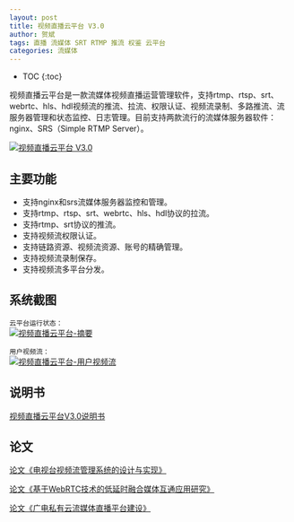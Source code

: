```yaml
---
layout: post
title: 视频直播云平台 V3.0
author: 贺斌
tags: 直播 流媒体 SRT RTMP 推流 权鉴 云平台
categories: 流媒体
---
```


* TOC
{:toc}

视频直播云平台是一款流媒体视频直播运营管理软件，支持rtmp、rtsp、srt、webrtc、hls、hdl视频流的推流、拉流、权限认证、视频流录制、多路推流、流服务器管理和状态监控、日志管理。目前支持两款流行的流媒体服务器软件：nginx、SRS（Simple RTMP Server）。

<a data-fancybox="gallery" href="{{'/视频直播云平台V3.0.png' | prepend: site.imgrepo }}">
    <img src="{{'/small/视频直播云平台V3.0.jpg' | prepend: site.imgrepo }}" alt="视频直播云平台 V3.0" />
</a>

## 主要功能

- 支持nginx和srs流媒体服务器监控和管理。 
- 支持rtmp、rtsp、srt、webrtc、hls、hdl协议的拉流。
- 支持rtmp、srt协议的推流。 
- 支持视频流权限认证。
- 支持链路资源、视频流资源、账号的精确管理。 
- 支持视频流录制保存。 
- 支持视频流多平台分发。 

## 系统截图

`云平台运行状态：`<br/>
<a data-fancybox="gallery" href="{{'/视频直播云平台V3.0-摘要.png' | prepend: site.imgrepo }}">
    <img src="{{'/small/视频直播云平台V3.0-摘要.jpg' | prepend: site.imgrepo }}" alt="视频直播云平台-摘要" />
</a>

`用户视频流：`<br/>
<a data-fancybox="gallery" href="{{'/视频直播云平台V3.0-用户视频流.png' | prepend: site.imgrepo }}">
    <img src="{{'/small/视频直播云平台V3.0-用户视频流.jpg' | prepend: site.imgrepo }}" alt="视频直播云平台-用户视频流" />
</a>

## 说明书

[视频直播云平台V3.0说明书][说明书]

## 论文

[论文《电视台视频流管理系统的设计与实现》][论文地址1]

[论文《基于WebRTC技术的低延时融合媒体互通应用研究》][论文地址2]

[论文《广电私有云流媒体直播平台建设》][论文地址3]


[说明书]:/docs/视频直播云平台V3.0说明书.pdf
[论文地址1]:http://www.doc88.com/p-14661793893026.html
[论文地址2]:https://kns.cnki.net/kcms/detail/detail.aspx?dbcode=CJFD&dbname=CJFDAUTO&filename=GBDJ202208003&uniplatform=NZKPT&v=LD--Alh-peHT-FaEn77r6rt69ASXnVHH24Tbhc7voJgSpbP-PZ3jd46SAdl4Cfzj
[论文地址3]:https://tvtech.cctv.com/2023/01/PERD1glbvdus5oubt55uq45gr6.shtml#page/62